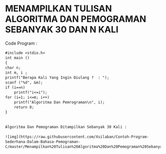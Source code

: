 # MENAMPILKAN TULISAN ALGORITMA DAN PEMOGRAMAN SEBANYAK 30 DAN N KALI

Code Program :

    #include <stdio.h>
    int main ()
    {
    char n;
    int m, i ;
    printf("Berapa Kali Yang Ingin Diulang ?  : ");
    scanf ("%d", &m);
    if (i==n)
        printf("i<=i");
    for (i=1; i<=m; i++)
        printf("Algoritma Dan Pemrograman\n", i);
        return 0;
    }
    
    
    Algoritma Dan Pemograman Ditampilkan Sebanyak 30 Kali :
    
    ![img](https://raw.githubusercontent.com/Xsilaban/Contoh-Program-Sederhana-Dalam-Bahasa-Pemograman-C/master/Menampilkan%20Tulisan%20Algoritma%20Dan%20Pemograman%20Sebanyak%2030%20kali%20dan%20n%20Kali/Menampilkan%20tulisan%20algo30x.png)
    
